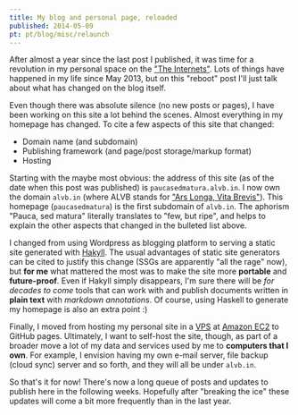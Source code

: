 ```yaml
---
title: My blog and personal page, reloaded
published: 2014-05-09
pt: pt/blog/misc/relaunch
---
```


After almost a year since the last post I published,
it was time for a revolution in my personal space on the <a href="https://www.youtube.com/watch?v=LKTH6f1JfX8" target="_blank">"The Internets"</a>.
Lots of things have happened in my life since May 2013, but on this "reboot" post I'll just talk about what has changed on the blog itself.

Even though there was absolute silence (no new posts or pages), I have been working on this site a lot behind the scenes.
Almost everything in my homepage has changed. To cite a few aspects of this site that changed:

  * Domain name (and subdomain)
  * Publishing framework (and page/post storage/markup format)
  * Hosting

Starting with the maybe most obvious: the address of this site (as of the date when this post was published) is `paucasedmatura.alvb.in`.
I now own the domain `alvb.in` (where ALVB stands for ["Ars Longa, Vita Brevis"](http://en.wikipedia.org/wiki/Ars_longa,_vita_brevis)).
This homepage (`paucasedmatura`) is the first subdomain of `alvb.in`.
The aphorism "Pauca, sed matura" literally translates to "few, but ripe", and helps to explain the other aspects that changed in the bulleted list above.

I changed from using Wordpress as blogging platform to serving a static site generated with [Hakyll](http://jaspervdj.be/hakyll).
The usual advantages of static site generators can be cited to justify this change (SSGs are apparently "all the rage" now),
but **for me** what mattered the most was to make the site more **portable** and **future-proof**.
Even if Hakyll simply disappears, I'm sure there will be _for decades to come_ tools that can work with and publish documents
written in **plain text** with _markdown annotations_. Of course, using Haskell to generate my homepage is also an extra point :)

Finally, I moved from hosting my personal site in a [VPS](http://en.wikipedia.org/wiki/Virtual_private_server)
at [Amazon EC2](https://aws.amazon.com/ec2/) to GitHub pages.
Ultimately, I want to self-host the site, though,
as part of a broader move a lot of my data and services used by me to **computers that I own**.
For example, I envision having my own e-mail server, file backup (cloud sync) server and so forth, and they will all be under `alvb.in`.

So that's it for now! There's now a long queue of posts and updates to publish here in the following weeks.
Hopefully after "breaking the ice" these updates will come a bit more frequently than in the last year.
